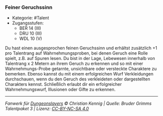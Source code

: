 <!---
Dies ist ein Fanwerk für DUNGEONSLAYERS © von Christian Kennig

Quellen:      [Bruder Grimms Talentpaket 3](https://www.f-space.de/ds4/downloads.html)
              [Talentbeschreibungen](https://www.f-space.de/ds4/tools-talentcards.html)
License:      [CC-BY-NC-SA 4.0](https://creativecommons.org/licenses/by-nc-sa/4.0/deed.de)
Richtlinien:  [Fanwerkrichtlinien](https://www.dungeonslayers.net/fanwerk-richtlinien/)
Autor:        Zauberlehrling
-->

### Feiner Geruchssinn

- Kategorie: #Talent
- Zugangsstufen:
  - BER 14 (III)
  - DRU 10 (III)
  - WDL 10 (V)

Du hast einen ausgesprochen feinen Geruchssinn und erhältst zusätzlich +1 pro Talentrang auf Wahrnehmungsproben, bei denen Geruch eine Rolle spielt, z.B. auf Spuren lesen. Du bist in der Lage, Lebewesen innerhalb von Talentrang x 2 Metern an ihrem Geruch zu erkennen und so mit einer Wahrnehmungs-Probe getarnte, unsichtbare oder versteckte Charaktere zu bemerken. Ebenso kannst du mit einem erfolgreichen Wurf Verkleidungen durchschauen, wenn du den Geruch des verkleideten oder dargestellten Charakters kennst. Schließlich erlaubt dir ein erfolgreicher Wahrnehmungswurf, Illusionen oder Gifte zu erkennen.

---

_Fanwerk für [Dungeonslayers](https://www.dungeonslayers.net/) © Christian Kennig | Quelle: Bruder Grimms Talentpaket 3 | Lizenz: [CC-BY-NC-SA 4.0](https://creativecommons.org/licenses/by-nc-sa/4.0/deed.de)_
